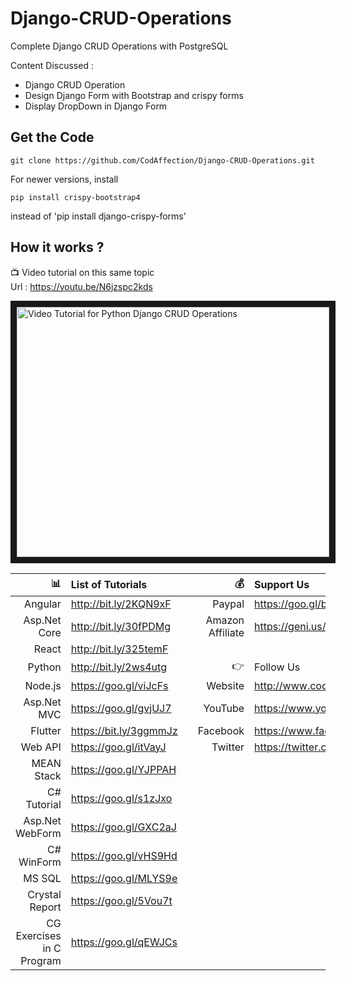 # Django-CRUD-Operations
Complete Django CRUD Operations with PostgreSQL

Content Discussed :
 - Django CRUD Operation
 - Design Django Form with Bootstrap and crispy forms
 - Display DropDown in Django Form 

## Get the Code

```
git clone https://github.com/CodAffection/Django-CRUD-Operations.git
```
For newer versions, install
```
pip install crispy-bootstrap4
```
instead of 'pip install django-crispy-forms'


 ## How it works ?
 
 :tv: Video tutorial on this same topic  
 Url : https://youtu.be/N6jzspc2kds
 
<a href="http://www.youtube.com/watch?feature=player_embedded&v=N6jzspc2kds
" target="_blank"><img src="http://img.youtube.com/vi/N6jzspc2kds/0.jpg" 
alt="Video Tutorial for Python Django CRUD Operations" width="500" height="400" border="10" /></a>


| :bar_chart:               |  List of Tutorials   |   | :moneybag:           | Support Us                           |
|--------------------------:|:---------------------|---|---------------------:|:-------------------------------------|
| Angular                   |http://bit.ly/2KQN9xF |   |Paypal                | https://goo.gl/bPcyXW                |
| Asp.Net Core              |http://bit.ly/30fPDMg |   |Amazon   Affiliate    | https://geni.us/JDzpE                |
| React                     |http://bit.ly/325temF |   |
| Python                    |http://bit.ly/2ws4utg |   | :point_right:        | Follow Us                            |
| Node.js                   |https://goo.gl/viJcFs |   |Website               |http://www.codaffection.com          |
| Asp.Net MVC               |https://goo.gl/gvjUJ7 |   |YouTube               |https://www.youtube.com/codaffection  |
| Flutter                   |https://bit.ly/3ggmmJz|   |Facebook              |https://www.facebook.com/codaffection |
| Web API                   |https://goo.gl/itVayJ |   |Twitter               |https://twitter.com/CodAffection      |
| MEAN Stack                |https://goo.gl/YJPPAH |   |
| C# Tutorial               |https://goo.gl/s1zJxo |   |
| Asp.Net WebForm           |https://goo.gl/GXC2aJ |   |
| C# WinForm                |https://goo.gl/vHS9Hd |   |
| MS SQL                    |https://goo.gl/MLYS9e |   |
| Crystal Report            |https://goo.gl/5Vou7t |   |
| CG Exercises in C Program |https://goo.gl/qEWJCs |   |
